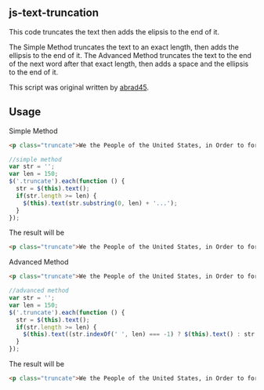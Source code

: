 ## js-text-truncation ##
This code truncates the text then adds the elipsis to the end of it.

The Simple Method truncates the text to an exact length, then adds the ellipsis to the end of it. The Advanced Method truncates the text to the end of the next word after that exact length, then adds a space and the ellipsis to the end of it.

This script was original written by <a href="https://github.com/abrad45/" target="blank">abrad45</a>.

## Usage ##
Simple Method
```html
<p class="truncate">We the People of the United States, in Order to form a more perfect Union, establish Justice, insure domestic Tranquility, provide for the common defense, promote the general Welfare, and secure the Blessings of Liberty to ourselves and our Posterity, do ordain and establish this Constitution for the United States of America.</p>
```

```js
//simple method
var str = '';
var len = 150;
$('.truncate').each(function () {
  str = $(this).text();
  if(str.length >= len) {
    $(this).text(str.substring(0, len) + '...');
  }
});
```
The result will be
```html
<p class="truncate">We the People of the United States, in Order to form a more perfect Union, establish Justice, insure domestic Tranquility, provide for the common defe...</p>
```


Advanced Method
```html
<p class="truncate">We the People of the United States, in Order to form a more perfect Union, establish Justice, insure domestic Tranquility, provide for the common defense, promote the general Welfare, and secure the Blessings of Liberty to ourselves and our Posterity, do ordain and establish this Constitution for the United States of America.</p>
```

```js
//advanced method
var str = '';
var len = 150;
$('.truncate').each(function () {
  str = $(this).text();
  if(str.length >= len) {
    $(this).text((str.indexOf(' ', len) === -1) ? $(this).text() : str.substring(0, str.indexOf(' ', len)) + '...');
  }
});
```
The result will be
```html
<p class="truncate">We the People of the United States, in Order to form a more perfect Union, establish Justice, insure domestic Tranquility, provide for the common defense,...</p>
```
